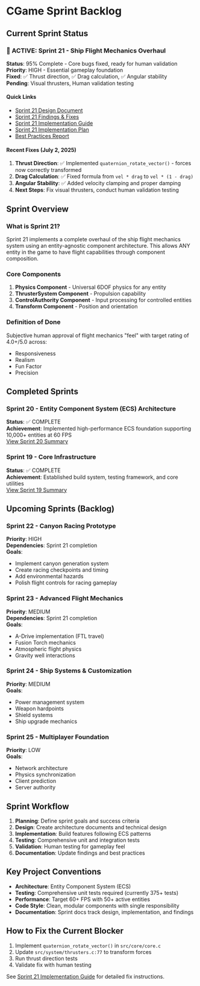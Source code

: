 # CGame Sprint Backlog

## Current Sprint Status

### 🚨 ACTIVE: Sprint 21 - Ship Flight Mechanics Overhaul
**Status**: 95% Complete - Core bugs fixed, ready for human validation  
**Priority**: HIGH - Essential gameplay foundation  
**Fixed**: ✅ Thrust direction, ✅ Drag calculation, ✅ Angular stability  
**Pending**: Visual thrusters, Human validation testing

#### Quick Links
- [Sprint 21 Design Document](active/SPRINT_21_DESIGN.md)
- [Sprint 21 Findings & Fixes](active/SPRINT_21_FINDINGS_AND_FIXES.md)
- [Sprint 21 Implementation Guide](active/SPRINT_21_IMPLEMENTATION_GUIDE.md)
- [Sprint 21 Implementation Plan](active/SPRINT_21_IMPLEMENTATION_PLAN.md)
- [Best Practices Report](active/THRUST_AND_GAMEPAD_NAVIGATION_BEST_PRACTICES_REPORT.md)

#### Recent Fixes (July 2, 2025)
1. **Thrust Direction**: ✅ Implemented `quaternion_rotate_vector()` - forces now correctly transformed
2. **Drag Calculation**: ✅ Fixed formula from `vel * drag` to `vel * (1 - drag)`
3. **Angular Stability**: ✅ Added velocity clamping and proper damping
4. **Next Steps**: Fix visual thrusters, conduct human validation testing

## Sprint Overview

### What is Sprint 21?
Sprint 21 implements a complete overhaul of the ship flight mechanics system using an entity-agnostic component architecture. This allows ANY entity in the game to have flight capabilities through component composition.

### Core Components
1. **Physics Component** - Universal 6DOF physics for any entity
2. **ThrusterSystem Component** - Propulsion capability 
3. **ControlAuthority Component** - Input processing for controlled entities
4. **Transform Component** - Position and orientation

### Definition of Done
Subjective human approval of flight mechanics "feel" with target rating of 4.0+/5.0 across:
- Responsiveness
- Realism
- Fun Factor
- Precision

## Completed Sprints

### Sprint 20 - Entity Component System (ECS) Architecture
**Status**: ✅ COMPLETE  
**Achievement**: Implemented high-performance ECS foundation supporting 10,000+ entities at 60 FPS  
[View Sprint 20 Summary](completed/SPRINT_20_COMPLETE.md)

### Sprint 19 - Core Infrastructure
**Status**: ✅ COMPLETE  
**Achievement**: Established build system, testing framework, and core utilities  
[View Sprint 19 Summary](completed/SPRINT_19_COMPLETE.md)

## Upcoming Sprints (Backlog)

### Sprint 22 - Canyon Racing Prototype
**Priority**: HIGH  
**Dependencies**: Sprint 21 completion  
**Goals**:
- Implement canyon generation system
- Create racing checkpoints and timing
- Add environmental hazards
- Polish flight controls for racing gameplay

### Sprint 23 - Advanced Flight Mechanics
**Priority**: MEDIUM  
**Dependencies**: Sprint 21 completion  
**Goals**:
- A-Drive implementation (FTL travel)
- Fusion Torch mechanics
- Atmospheric flight physics
- Gravity well interactions

### Sprint 24 - Ship Systems & Customization
**Priority**: MEDIUM  
**Goals**:
- Power management system
- Weapon hardpoints
- Shield systems
- Ship upgrade mechanics

### Sprint 25 - Multiplayer Foundation
**Priority**: LOW  
**Goals**:
- Network architecture
- Physics synchronization
- Client prediction
- Server authority

## Sprint Workflow

1. **Planning**: Define sprint goals and success criteria
2. **Design**: Create architecture documents and technical design
3. **Implementation**: Build features following ECS patterns
4. **Testing**: Comprehensive unit and integration tests
5. **Validation**: Human testing for gameplay feel
6. **Documentation**: Update findings and best practices

## Key Project Conventions

- **Architecture**: Entity Component System (ECS)
- **Testing**: Comprehensive unit tests required (currently 375+ tests)
- **Performance**: Target 60+ FPS with 50+ active entities
- **Code Style**: Clean, modular components with single responsibility
- **Documentation**: Sprint docs track design, implementation, and findings

## How to Fix the Current Blocker

1. Implement `quaternion_rotate_vector()` in `src/core/core.c`
2. Update `src/system/thrusters.c:77` to transform forces
3. Run thrust direction tests
4. Validate fix with human testing

See [Sprint 21 Implementation Guide](active/SPRINT_21_IMPLEMENTATION_GUIDE.md) for detailed fix instructions.